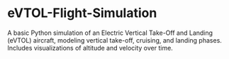 # eVTOL-Flight-Simulation
A basic Python simulation of an Electric Vertical Take-Off and Landing (eVTOL) aircraft, modeling vertical take-off, cruising, and landing phases. Includes visualizations of altitude and velocity over time.
